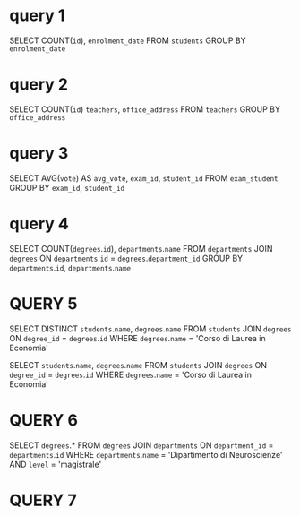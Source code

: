 # query 1
<!-- Contare quanti iscritti ci sono stati ogni anno -->


SELECT COUNT(`id`), `enrolment_date`
FROM `students`
GROUP BY `enrolment_date`


# query 2 

<!-- Contare gli insegnanti che hanno l'ufficio nello stesso edificio -->

SELECT COUNT(`id`) `teachers`, `office_address`
FROM `teachers`
GROUP BY `office_address`

# query 3 

<!-- Calcolare la media dei voti di ogni appello d'esame -->

SELECT AVG(`vote`) AS `avg_vote`, `exam_id`, `student_id`
FROM `exam_student`
GROUP BY `exam_id`, `student_id`


# query 4 

<!-- Contare quanti corsi di laurea ci sono per ogni dipartimento -->


SELECT COUNT(`degrees`.`id`), `departments`.`name`
FROM `departments`
JOIN `degrees`
ON `departments`.`id` = `degrees`.`department_id`
GROUP BY `departments`.`id`, `departments`.`name`

<!-- join -->

# QUERY 5 

<!-- Selezionare tutti gli studenti iscritti al Corso di Laurea in Economia -->

SELECT DISTINCT `students`.`name`, `degrees`.`name`
FROM `students`
JOIN `degrees` ON `degree_id` = `degrees`.`id`
WHERE `degrees`.`name` = 'Corso di Laurea in Economia'

<!-- CON DISTINCT -->

SELECT `students`.`name`, `degrees`.`name`
FROM `students`
JOIN `degrees` ON `degree_id` = `degrees`.`id`
WHERE `degrees`.`name` = 'Corso di Laurea in Economia'

<!-- SENZA DISTINCT -->

# QUERY 6 

<!-- Selezionare tutti i Corsi di Laurea Magistrale del Dipartimento di Neuroscienze -->

SELECT `degrees`.*
FROM `degrees`
JOIN `departments` ON `department_id` = `departments`.`id`
WHERE `departments`.`name` = 'Dipartimento di Neuroscienze'
AND `level` = 'magistrale'

# QUERY 7 

<!-- Selezionare tutti i corsi in cui insegna Fulvio Amato (id=44) -->
